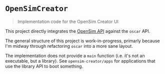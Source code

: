 # `OpenSimCreator`

> Implementation code for the OpenSim Creator UI

This project directly integrates the [OpenSim API](https://github.com/opensim-org/opensim-core)
against the `oscar` API.

The general structure of this project is work-in-progress, primarly because
I'm midway through refactoring `oscar` into a more sane layout.

The implementation does not provide a `main` function (i.e. it's not an executable,
but a library). See `opensim-creator/apps` for applications that use the library API
to boot something.
